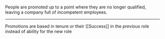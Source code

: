 People are promoted up to a point where they are no longer qualified, leaving a company full of incompetent employees.

---

Promotions are based in tenure or their [[Success]] in the _previous_ role instead of ability for the new role